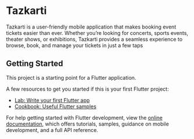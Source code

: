 # Tazkarti

Tazkarti is a user-friendly mobile application that makes booking event tickets easier than ever. Whether you’re looking for concerts, sports events, theater shows, or exhibitions, Tazkarti provides a seamless experience to browse, book, and manage your tickets in just a few taps
## Getting Started

This project is a starting point for a Flutter application.

A few resources to get you started if this is your first Flutter project:

- [Lab: Write your first Flutter app](https://docs.flutter.dev/get-started/codelab)
- [Cookbook: Useful Flutter samples](https://docs.flutter.dev/cookbook)

For help getting started with Flutter development, view the
[online documentation](https://docs.flutter.dev/), which offers tutorials,
samples, guidance on mobile development, and a full API reference.

